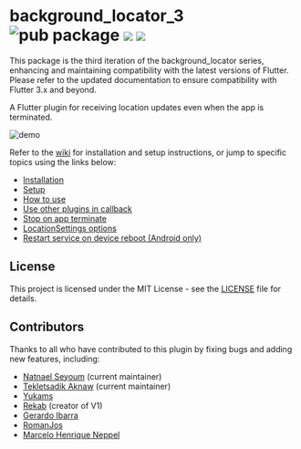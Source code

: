 # background_locator_3 ![![pub package](https://img.shields.io/pub/v/background_locator_3.svg)](https://pub.dartlang.org/packages/background_locator_3) ![](https://img.shields.io/github/contributors/net-cyber/background_locator_3) ![](https://img.shields.io/github/license/net-cyber/background_locator_3)

This package is the third iteration of the background_locator series, enhancing and maintaining compatibility with the latest versions of Flutter. Please refer to the updated documentation to ensure compatibility with Flutter 3.x and beyond.

A Flutter plugin for receiving location updates even when the app is terminated.

![demo](https://raw.githubusercontent.com/net-cyber/background_locator_3/master/demo.gif)

Refer to the [wiki](https://github.com/net-cyber/background_locator_3/wiki) for installation and setup instructions, or jump to specific topics using the links below:

* [Installation](https://github.com/net-cyber/background_locator_3/wiki/Installation)
* [Setup](https://github.com/net-cyber/background_locator_3/wiki/Setup)
* [How to use](https://github.com/net-cyber/background_locator_3/wiki/How-to-use)
* [Use other plugins in callback](https://github.com/net-cyber/background_locator_3/wiki/Use-other-plugins-in-callback)
* [Stop on app terminate](https://github.com/net-cyber/background_locator_3/wiki/Stop-on-app-terminate)
* [LocationSettings options](https://github.com/net-cyber/background_locator_3/wiki/LocationSettings-options)
* [Restart service on device reboot (Android only)](https://github.com/net-cyber/background_locator_3/wiki/Restart-service-on-device-reboot)

## License
This project is licensed under the MIT License - see the [LICENSE](LICENSE) file for details.

## Contributors
Thanks to all who have contributed to this plugin by fixing bugs and adding new features, including:
* [Natnael Seyoum](https://github.com/net-cyber) (current maintainer)
* [Tekletsadik Aknaw](https://github.com/tekletsadik19) (current maintainer)
* [Yukams](https://github.com/Yukams)
* [Rekab](https://github.com/rekabhq) (creator of V1)
* [Gerardo Ibarra](https://github.com/gpibarra)
* [RomanJos](https://github.com/RomanJos)
* [Marcelo Henrique Neppel](https://github.com/marceloneppel)
